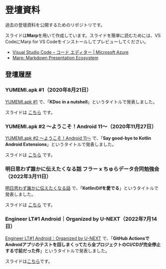 # 登壇資料

過去の登壇資料を公開するためのリポジトリです。

スライドは**Marp**を用いて作成しています。スライドを簡単に読むためには、VS CodeにMarp for VS Codeをインストールしてプレビューしてください。

- [Visual Studio Code – コード エディター | Microsoft Azure](https://azure.microsoft.com/ja-jp/products/visual-studio-code/)
- [Marp: Markdown Presentation Ecosystem](https://marp.app/)

## 登壇履歴

### YUMEMI.apk #1（2020年8月21日）

[YUMEMI.apk #1](https://yumemi.connpass.com/event/180842/) で、「**KDoc in a nutshell**」というタイトルで発表しました。

スライドは [こちら](https://github.com/okuzawats/slide/blob/main/20200821_Yumemi_apk_%231/KDoc_in_a_nutshell.md) です。

### YUMEMI.apk #2 〜ようこそ！Android 11〜（2020年11月27日）

[YUMEMI.apk #2 〜ようこそ！Android 11〜](https://yumemi.connpass.com/event/191284/) で、「**Say good-bye to Kotlin Android Extensions**」というタイトルで発表しました。

スライドは [こちら](https://github.com/okuzawats/slide/blob/main/20201127_Yumemi_apk_%232/say_good-bye_to_kotlin_android_extensions.md) です。

### 明日思わず誰かに伝えたくなる話 フラー x ちゅらデータ合同勉強会（2022年3月11日）

[明日思わず誰かに伝えたくなる話](https://churadata.connpass.com/event/237070/) で、「**Kotlinのifを愛でる**」というタイトルで発表しました。

スライドは [こちら](https://github.com/okuzawats/slide/blob/main/20220311_Chura_Collaboration_%239/love-kotlin-if.md) です。

### Engineer LT#1 Android｜Organized by U-NEXT（2022年7月14日）

[Engineer LT#1 Android｜Organized by U-NEXT](https://u-next-corporate.connpass.com/event/247901/) で、「**GitHub ActionsでAndroidアプリのテストを回しまくってたら全プロジェクトのCI/CDが完全停止する寸前だった件**」というタイトルで発表しました。

スライドは[こちら](https://github.com/okuzawats/slide/blog/main/engineer-lt-unext-1/github-actions.md)です。
